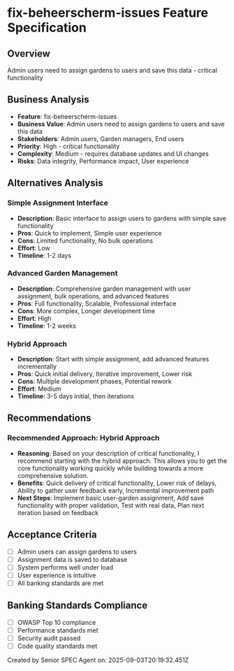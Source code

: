 # fix-beheerscherm-issues Feature Specification

## Overview
Admin users need to assign gardens to users and save this data - critical functionality

## Business Analysis
- **Feature**: fix-beheerscherm-issues
- **Business Value**: Admin users need to assign gardens to users and save this data
- **Stakeholders**: Admin users, Garden managers, End users
- **Priority**: High - critical functionality
- **Complexity**: Medium - requires database updates and UI changes
- **Risks**: Data integrity, Performance impact, User experience

## Alternatives Analysis

### Simple Assignment Interface
- **Description**: Basic interface to assign users to gardens with simple save functionality
- **Pros**: Quick to implement, Simple user experience
- **Cons**: Limited functionality, No bulk operations
- **Effort**: Low
- **Timeline**: 1-2 days

### Advanced Garden Management
- **Description**: Comprehensive garden management with user assignment, bulk operations, and advanced features
- **Pros**: Full functionality, Scalable, Professional interface
- **Cons**: More complex, Longer development time
- **Effort**: High
- **Timeline**: 1-2 weeks

### Hybrid Approach
- **Description**: Start with simple assignment, add advanced features incrementally
- **Pros**: Quick initial delivery, Iterative improvement, Lower risk
- **Cons**: Multiple development phases, Potential rework
- **Effort**: Medium
- **Timeline**: 3-5 days initial, then iterations


## Recommendations

### Recommended Approach: Hybrid Approach
- **Reasoning**: Based on your description of critical functionality, I recommend starting with the hybrid approach. This allows you to get the core functionality working quickly while building towards a more comprehensive solution.
- **Benefits**: Quick delivery of critical functionality, Lower risk of delays, Ability to gather user feedback early, Incremental improvement path
- **Next Steps**: Implement basic user-garden assignment, Add save functionality with proper validation, Test with real data, Plan next iteration based on feedback


## Acceptance Criteria
- [ ] Admin users can assign gardens to users
- [ ] Assignment data is saved to database
- [ ] System performs well under load
- [ ] User experience is intuitive
- [ ] All banking standards are met

## Banking Standards Compliance
- [ ] OWASP Top 10 compliance
- [ ] Performance standards met
- [ ] Security audit passed
- [ ] Code quality standards met

Created by Senior SPEC Agent on: 2025-09-03T20:19:32.451Z

